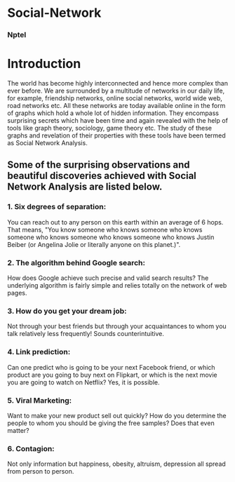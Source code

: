 # Social-Network
### Nptel

# Introduction
The world has become highly interconnected and hence more complex than ever before. We are surrounded by a multitude of networks in our daily life, for example, friendship networks, online social networks, world wide web, road networks etc. All these networks are today available online in the form of graphs which hold a whole lot of hidden information. They encompass surprising secrets which have been time and again revealed with the help of tools like graph theory, sociology, game theory etc. The study of these graphs and revelation of their properties with these tools have been termed as Social Network Analysis.

## Some of the surprising observations and beautiful discoveries achieved with Social Network Analysis are listed below. 
### 1. Six degrees of separation:
You can reach out to any person on this earth within an average of 6 hops. That means, "You know someone who knows someone who knows someone who knows someone who knows someone who knows Justin Beiber (or Angelina Jolie or literally anyone on this planet.)".
### 2. The algorithm behind Google search:
How does Google achieve such precise and valid search results? The underlying algorithm is fairly simple and relies totally on the network of web pages.
### 3. How do you get your dream job:
Not through your best friends but through your acquaintances to whom you talk relatively less frequently! Sounds counterintuitive.
### 4. Link prediction:
Can one predict who is going to be your next Facebook friend, or which product are you going to buy next on Flipkart, or which is the next movie you are going to watch on Netflix? Yes, it is possible.
### 5. Viral Marketing:
Want to make your new product sell out quickly? How do you determine the people to whom you should be giving the free samples? Does that even matter? 
### 6. Contagion:
Not only information but happiness, obesity, altruism, depression all spread from person to person.
